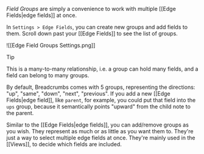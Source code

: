 _Field Groups_ are simply a convenience to work with multiple [[Edge Fields|edge fields]] at once.

In `Settings > Edge Fields`, you can create new groups and add fields to them. Scroll down past your [[Edge Fields]] to see the list of groups.

![[Edge Field Groups Settings.png]]

> [!TIP]
> This is a many-to-many relationship, i.e. a group can hold many fields, and a field can belong to many groups.

By default, Breadcrumbs comes with 5 groups, representing the directions: "up", "same", "down", "next", "previous". If you add a new [[Edge Fields|edge field]], like `parent`, for example, you could put that field into the `ups` group, because it semantically points "upward" from the child note to the parent.

Similar to the [[Edge Fields|edge fields]], you can add/remove groups as you wish. They represent as much or as little as you want them to. They're just a way to select multiple edge fields at once. They're mainly used in the [[Views]], to decide which fields are included.
